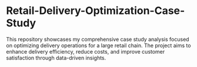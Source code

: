 # Retail-Delivery-Optimization-Case-Study
This repository showcases my comprehensive case study analysis focused on optimizing delivery operations for a large retail chain. The project aims to enhance delivery efficiency, reduce costs, and improve customer satisfaction through data-driven insights.
